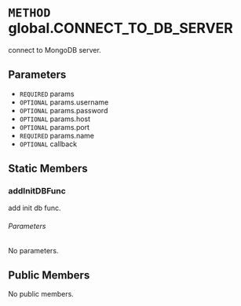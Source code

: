 # `METHOD` global.CONNECT_TO_DB_SERVER
connect to MongoDB server.

## Parameters
* `REQUIRED` params 
* `OPTIONAL` params.username 
* `OPTIONAL` params.password 
* `OPTIONAL` params.host 
* `OPTIONAL` params.port 
* `REQUIRED` params.name 
* `OPTIONAL` callback 

## Static Members

### addInitDBFunc
add init db func.
###### Parameters
No parameters.

## Public Members
No public members.
